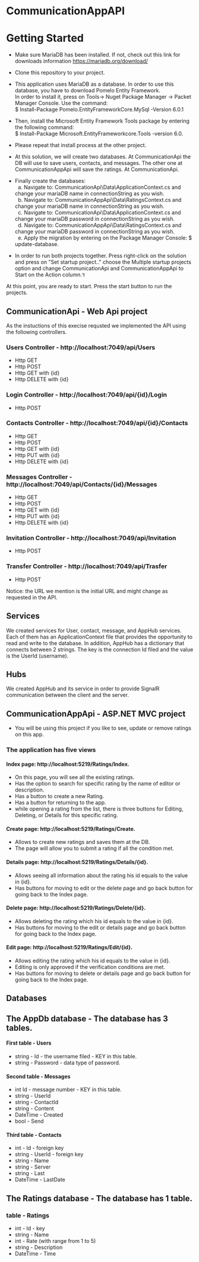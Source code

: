 # CommunicationAppAPI


# Getting Started
* Make sure MariaDB has been installed. If not, check out this link for downloads information https://mariadb.org/download/
* Clone this repository to your project.
* This application uses MariaDB as a database. In order to use this database, you have to download Pomelo Entity Framework.<br> In order to install it, press on Tools-> Nuget Package Manager -> Packet Manager Console. Use the command: <br> $ Install-Package Pomelo.EntityFrameworkCore.MySql -Version 6.0.1
* Then, install the Microsoft Entity Framework Tools package by entering the following command: <br> $ Install-Package Microsoft.EntityFrameworkcore.Tools -version 6.0.
* Please repeat that install process at the other project.
* At this solution, we will create two databases. At CommunicationApi the DB will use to save users, contacts, and messages. The other one at CommunicationAppApi will save the ratings. At CommunicationApi.
* Finally create the databases:<br>
  &nbsp; a. Navigate to: CommunicationApi\Data\ApplicationContext.cs and change your mariaDB name in connectionString as you wish.<br>
  &nbsp; b. Navigate to: CommunicationAppApi\Data\RatingsContext.cs and change your mariaDB name in connectionString as you wish.<br>
  &nbsp; c. Navigate to: CommunicationApi\Data\ApplicationContext.cs and change your mariaDB password in connectionString as you wish.<br>
  &nbsp; d. Navigate to: CommunicationAppApi\Data\RatingsContext.cs and change your mariaDB password in connectionString as you wish.<br>
  &nbsp; e. Apply the migration by entering on the Package Manager Console: $ update-database.

* In order to run both projects together. Press right-click on the solution and press on "Set startup project.." choose the Multiple startup projects option and change CommunicationApi and CommunicationAppApi to Start on the Action column.ד

At this point, you are ready to start. Press the start button to run the projects.

## CommunicationApi - Web Api project
As the instuctions of this execise requsted we implemented the API using the following controllers.
### Users Controller - http://localhost:7049/api/Users
  - Http GET
  - Http POST
  - Http GET with {id} 
  - Http DELETE with {id}
### Login Controller - http://localhost:7049/api/{id}/Login
  - Http POST
### Contacts Controller - http://localhost:7049/api/{id}/Contacts
  - Http GET
  - Http POST
  - Http GET with {id}
  - Http PUT with {id} 
  - Http DELETE with {id}
### Messages Controller - http://localhost:7049/api/Contacts/{id}/Messages
  - Http GET
  - Http POST
  - Http GET with {id}
  - Http PUT with {id} 
  - Http DELETE with {id}
### Invitation Controller - http://localhost:7049/api/Invitation
  - Http POST
### Transfer Controller - http://localhost:7049/api/Trasfer
  - Http POST

Notice: the URL we mention is the initial URL and might change as requested in the API.

## Services
We created services for User, contact, message, and AppHub services. Each of them has an ApplicationContext file that provides the opportunity to read and write to the database. In addition, AppHub has a dictionary that connects between 2 strings. The key is the connection Id filed and the value is the UserId (username).

## Hubs
We created AppHub and its service in order to provide SignalR communication between the client and the server.

## CommunicationAppApi - ASP.NET MVC project
* You will be using this project if you like to see, update or remove ratings on this app.

### The application has five views

#### Index page: http://localhost:5219/Ratings/Index.
  - On this page, you will see all the existing ratings.
  - Has the option to search for specific rating by the name of editor or description.
  - Has a button to create a new Rating.
  - Has a button for returning to the app.
  - while opening a rating from the list, there is three buttons for Editing, Deleting, or Details for this specific rating.

#### Create page: http://localhost:5219/Ratings/Create.
  - Allows to create new ratings and saves them at the DB.
  - The page will allow you to submit a rating if all the condition met.

#### Details page: http://localhost:5219/Ratings/Details/{id}.
  - Allows seeing all information about the rating his id equals to the value in {id}.
  - Has buttons for moving to edit or the delete page and go back button for going back to the Index page.

#### Delete page: http://localhost:5219/Ratings/Delete/{id}.
  - Allows deleting the rating which his id equals to the value in {id}.
  - Has buttons for moving to the edit or details page and go back button for going back to the Index page.

#### Edit page: http://localhost:5219/Ratings/Edit/{id}.
  - Allows editing the rating which his id equals to the value in {id}.
  - Editing is only approved if the verification conditions are met.
  - Has buttons for moving to delete or details page and go back button for going back to the Index page.


## Databases
## The AppDb database - The database has 3 tables.
#### First table - Users
  - string - Id - the username filed - KEY in this table.
  - string - Password - data type of password.
#### Second table - Messages
  - int Id - message number - KEY in this table.
  - string - UserId 
  - string - ContactId 
  - string - Content 
  - DateTime -  Created
  - bool - Send  
#### Third table - Contacts
  - int - Id - foreign key
  - string - UserId - foreign key
  - string - Name
  - string - Server
  - string - Last 
  - DateTime - LastDate
## The Ratings database - The database has 1 table.
### table - Ratings
  - int - Id - key
  - string - Name
  - int - Rate (with range from 1 to 5)
  - string - Description
  - DateTime - Time





  
